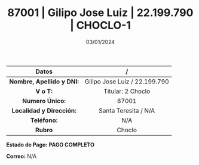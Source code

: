 ﻿---
title: 87001 | Gilipo Jose Luiz | 22.199.790 | CHOCLO-1
date: 03/01/2024
draft: false
tags: ['santa teresita', 'titular', 'choclo']
---

|          **Datos**          |  /  |
|:---------------------------:|:---:|
| **Nombre, Apellido y DNI:** | Gilipo Jose Luiz / 22.199.790 |
|          **V o T:**         | Titular: 2 Choclo |
|      **Numero Único:**      | 87001 |
|  **Localidad y Dirección:** | Santa Teresita / N/A |
|        **Teléfono:**        | N/A |
|          **Rubro**          | Choclo |

**Estado de Pago:** **PAGO COMPLETO**

**Correo:** N/A
